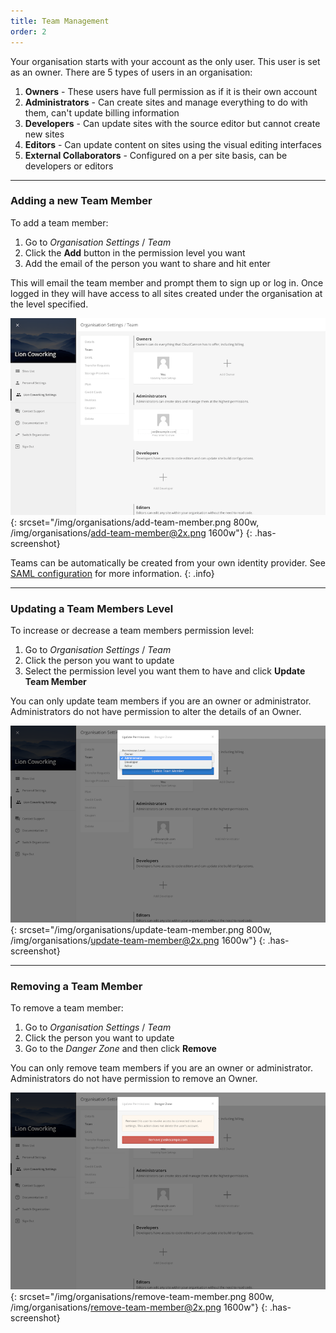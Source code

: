 ```yaml
---
title: Team Management
order: 2
---
```


Your organisation starts with your account as the only user. This user is set as an owner. There are 5 types of users in an organisation:

1. **Owners** - These users have full permission as if it is their own account
2. **Administrators** - Can create sites and manage everything to do with them, can't update billing information
3. **Developers** - Can update sites with the source editor but cannot create new sites
4. **Editors** - Can update content on sites using the visual editing interfaces
5. **External Collaborators** - Configured on a per site basis, can be developers or editors

---

### Adding a new Team Member

To add a team member:

1. Go to *Organisation Settings* / *Team*
2. Click the **Add** button in the permission level you want
3. Add the email of the person you want to share and hit enter

This will email the team member and prompt them to sign up or log in. Once logged in they will have access to all sites created under the organisation at the level specified.

![Adding a new SSL certificate](/img/organisations/add-team-member.png){: srcset="/img/organisations/add-team-member.png 800w, /img/organisations/add-team-member@2x.png 1600w"}
{: .has-screenshot}

Teams can be automatically be created from your own identity provider. See [SAML configuration](/organisations/saml/) for more information.
{: .info}

---

### Updating a Team Members Level

To increase or decrease a team members permission level:

1. Go to *Organisation Settings* / *Team*
2. Click the person you want to update
3. Select the permission level you want them to have and click **Update Team Member**

You can only update team members if you are an owner or administrator. Administrators do not have permission to alter the details of an Owner.

![Adding a new SSL certificate](/img/organisations/update-team-member.png){: srcset="/img/organisations/update-team-member.png 800w, /img/organisations/update-team-member@2x.png 1600w"}
{: .has-screenshot}

---

### Removing a Team Member

To remove a team member:

1. Go to *Organisation Settings* / *Team*
2. Click the person you want to update
3. Go to the *Danger Zone* and then click **Remove**

You can only remove team members if you are an owner or administrator. Administrators do not have permission to remove an Owner.

![Adding a new SSL certificate](/img/organisations/remove-team-member.png){: srcset="/img/organisations/remove-team-member.png 800w, /img/organisations/remove-team-member@2x.png 1600w"}
{: .has-screenshot}
